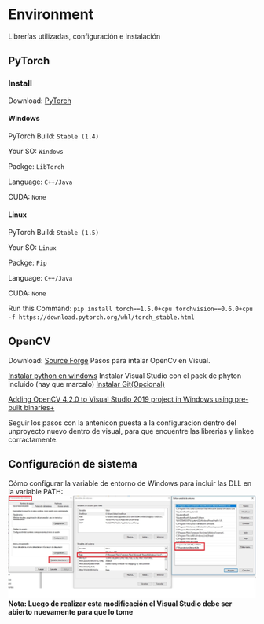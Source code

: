 # Environment
Librerías utilizadas, configuración e instalación


## PyTorch
### Install
Download: [PyTorch](https://pytorch.org/get-started/locally/)

#### Windows
PyTorch Build: ```Stable (1.4)```

Your SO: ```Windows```

Packge: ```LibTorch```

Language: ```C++/Java```

CUDA: ```None```

#### Linux
PyTorch Build: ```Stable (1.5)```

Your SO: ```Linux```

Packge: ```Pip```

Language: ```C++/Java```

CUDA: ```None```

Run this Command: ```pip install torch==1.5.0+cpu torchvision==0.6.0+cpu -f https://download.pytorch.org/whl/torch_stable.html```


## OpenCV
Download: [Source Forge](https://sourceforge.net/projects/opencvlibrary/)
Pasos para intalar OpenCv en Visual.

[Instalar python en windows](https://www.python.org/downloads/)
Instalar Visual Studio con el pack de phyton incluido (hay que marcalo)
[Instalar Git(Opcional)](https://git-scm.com/downloads)

[Adding OpenCV 4.2.0 to Visual Studio 2019 project in Windows using pre-built binaries+](https://medium.com/@subwaymatch/adding-opencv-4-2-0-to-visual-studio-2019-project-in-windows-using-pre-built-binaries-93a851ed6141)

Seguir los pasos con la antenicon puesta a la configuracion dentro del unproyecto nuevo dentro de visual, para que
encuentre las librerias y linkee corractamente.

## Configuración de sistema
Cómo configurar la variable de entorno de Windows para incluir las DLL en la variable PATH:
![Propiedades del sistema](../docs/opencv_pytorch_win_path.jpg)
__Nota: Luego de realizar esta modificación el Visual Studio debe ser abierto nuevamente para que lo tome__

